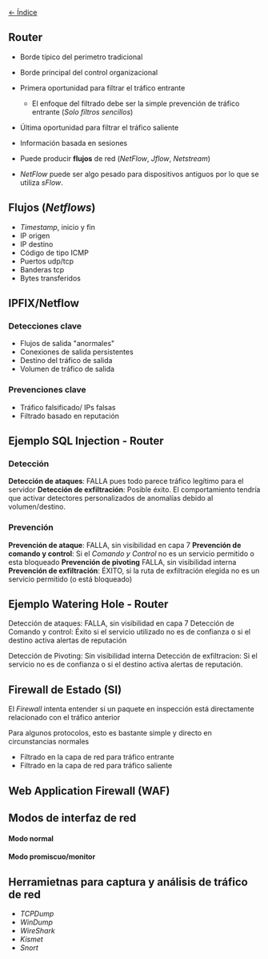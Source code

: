 [<- Índice](../DeteccionIntrusos.md)

## Router

- Borde típico del perimetro tradicional
- Borde principal del control organizacional
- Primera oportunidad para filtrar el tráfico entrante
	- El enfoque del filtrado debe ser la simple prevención de tráfico entrante (*Solo filtros sencillos*)
- Última oportunidad para filtrar el tráfico saliente

- Información basada en sesiones
- Puede producir **flujos** de red (*NetFlow*, *Jflow*, *Netstream*)
- *NetFlow* puede ser algo pesado para dispositivos antiguos por lo que se utiliza *sFlow*.

## Flujos (*Netflows*)

- *Timestamp*, inicio y fin
- IP origen
- IP destino
- Código de tipo ICMP
- Puertos udp/tcp
- Banderas tcp
- Bytes transferidos

## IPFIX/Netflow

### Detecciones clave

- Flujos de salida "anormales"
- Conexiones de salida persistentes
- Destino del tráfico de salida
- Volumen de tráfico de salida

### Prevenciones clave

- Tráfico falsificado/ IPs falsas
- Filtrado basado en reputación

## Ejemplo SQL Injection - Router

### Detección

**Detección de ataques**: FALLA pues todo parece tráfico legítimo para el servidor
**Detección de exfiltración**: Posible éxito. El comportamiento tendría que activar detectores personalizados de anomalías debido al volumen/destino.

### Prevención

**Prevención de ataque**: FALLA, sin visibilidad en capa 7
**Prevención de comando y control**: Si el *Comando y Control* no es un servicio permitido o esta bloqueado
**Prevención de pivoting** FALLA, sin visibilidad interna
**Prevención de exfiltración**: ÉXITO, si la ruta de exfiltración elegida no es un servicio permitido (o está bloqueado)

## Ejemplo Watering Hole - Router

Detección de ataques: FALLA, sin visibilidad en capa 7
Detección de Comando y control: Éxito si el servicio utilizado no es de confianza o si el destino activa alertas de reputación

Detección de Pivoting: Sin visibilidad interna
Detección de exfiltracion: Si el servicio no es de confianza o si el destino activa alertas de reputación.

## Firewall de Estado (SI)

El *Firewall* intenta entender si un paquete en inspección está directamente relacionado con el tráfico anterior

Para algunos protocolos, esto es bastante simple y directo en circunstancias normales

- Filtrado en la capa de red para tráfico entrante
- Filtrado en la capa de red para tráfico saliente

## Web Application Firewall (WAF)

## Modos de interfaz de red

#### Modo normal
#### Modo promiscuo/monitor

## Herramietnas para captura y análisis de tráfico de red

- *TCPDump*
- *WinDump*
- *WireShark*
- *Kismet*
- *Snort*